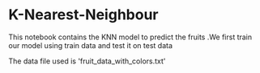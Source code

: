 # K-Nearest-Neighbour
This notebook contains the KNN model to predict the fruits .We first train our model using train data and test it on test data 

The data file used is 'fruit_data_with_colors.txt'
